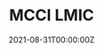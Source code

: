 ---
title: MCCI LMIC
summary: 111
tags:
- Wireless Communication
date: "2021-08-31T00:00:00Z"

# Optional external URL for project (replaces project detail page).
external_link: https://github.com/wong-hao/arduino-lmic/wiki/

image:
  caption: 111
  focal_point: Smart

#links:
#- icon: twitter
#  icon_pack: fab
#  name: Follow
#  url: https://twitter.com/georgecushen
url_code: "https://github.com/wong-hao/arduino-lmic"
url_pdf: ""
url_slides: ""
url_video: ""

# Slides (optional).
#   Associate this project with Markdown slides.
#   Simply enter your slide deck's filename without extension.
#   E.g. `slides = "example-slides"` references `content/slides/example-slides.md`.
#   Otherwise, set `slides = ""`.
#slides: example
---